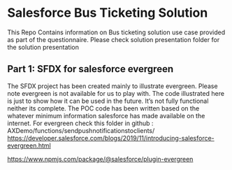 # Salesforce Bus Ticketing Solution

This Repo Contains information on Bus ticketing solution use case provided as part of the questionnaire. Please check solution presentation folder for the solution presentation
## Part 1: SFDX for salesforce evergreen

The SFDX project has been created mainly to illustrate evergreen. Please note evergreen is not available for us to play with. 
The code illustrated here is just to show how it can be used in the future. It’s not fully functional neither its complete.
The POC code has been written based on the whatever minimum information salesforce has made available on the internet.
For evergreen check this folder in github : AXDemo/functions/sendpushnotificationstoclients/
https://developer.salesforce.com/blogs/2019/11/introducing-salesforce-evergreen.html

https://www.npmjs.com/package/@salesforce/plugin-evergreen

